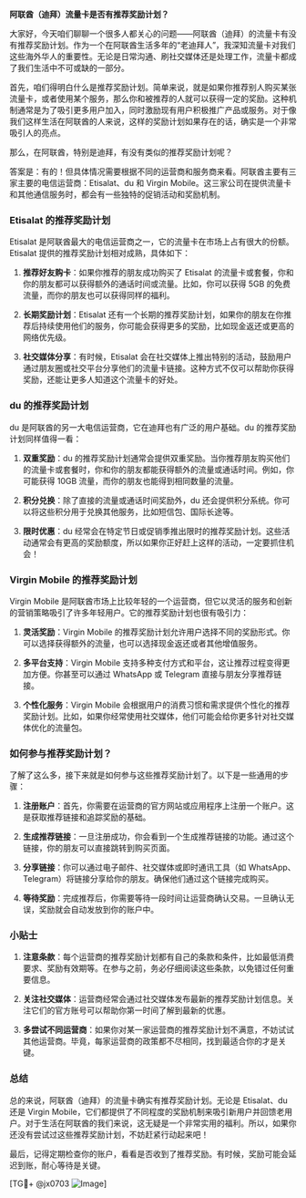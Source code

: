 **阿联酋（迪拜）流量卡是否有推荐奖励计划？**

大家好，今天咱们聊聊一个很多人都关心的问题——阿联酋（迪拜）的流量卡有没有推荐奖励计划。作为一个在阿联酋生活多年的“老迪拜人”，我深知流量卡对我们这些海外华人的重要性。无论是日常沟通、刷社交媒体还是处理工作，流量卡都成了我们生活中不可或缺的一部分。

首先，咱们得明白什么是推荐奖励计划。简单来说，就是如果你推荐别人购买某张流量卡，或者使用某个服务，那么你和被推荐的人就可以获得一定的奖励。这种机制通常是为了吸引更多用户加入，同时激励现有用户积极推广产品或服务。对于像我们这样生活在阿联酋的人来说，这样的奖励计划如果存在的话，确实是一个非常吸引人的亮点。

那么，在阿联酋，特别是迪拜，有没有类似的推荐奖励计划呢？

答案是：有的！但具体情况需要根据不同的运营商和服务商来看。阿联酋主要有三家主要的电信运营商：Etisalat、du 和 Virgin Mobile。这三家公司在提供流量卡和其他通信服务时，都会有一些独特的促销活动和奖励机制。

### Etisalat 的推荐奖励计划

Etisalat 是阿联酋最大的电信运营商之一，它的流量卡在市场上占有很大的份额。Etisalat 提供的推荐奖励计划相对成熟，具体如下：

1. **推荐好友购卡**：如果你推荐的朋友成功购买了 Etisalat 的流量卡或套餐，你和你的朋友都可以获得额外的通话时间或流量。比如，你可以获得 5GB 的免费流量，而你的朋友也可以获得同样的福利。
   
2. **长期奖励计划**：Etisalat 还有一个长期的推荐奖励计划，如果你的朋友在你推荐后持续使用他们的服务，你可能会获得更多的奖励，比如现金返还或更高的网络优先级。

3. **社交媒体分享**：有时候，Etisalat 会在社交媒体上推出特别的活动，鼓励用户通过朋友圈或社交平台分享他们的流量卡链接。这种方式不仅可以帮助你获得奖励，还能让更多人知道这个流量卡的好处。

### du 的推荐奖励计划

du 是阿联酋的另一大电信运营商，它在迪拜也有广泛的用户基础。du 的推荐奖励计划同样值得一看：

1. **双重奖励**：du 的推荐奖励计划通常会提供双重奖励。当你推荐朋友购买他们的流量卡或套餐时，你和你的朋友都能获得额外的流量或通话时间。例如，你可能获得 10GB 流量，而你的朋友也能得到相同数量的流量。

2. **积分兑换**：除了直接的流量或通话时间奖励外，du 还会提供积分系统。你可以将这些积分用于兑换其他服务，比如短信包、国际长途等。

3. **限时优惠**：du 经常会在特定节日或促销季推出限时的推荐奖励计划。这些活动通常会有更高的奖励额度，所以如果你正好赶上这样的活动，一定要抓住机会！

### Virgin Mobile 的推荐奖励计划

Virgin Mobile 是阿联酋市场上比较年轻的一个运营商，但它以灵活的服务和创新的营销策略吸引了许多年轻用户。它的推荐奖励计划也很有吸引力：

1. **灵活奖励**：Virgin Mobile 的推荐奖励计划允许用户选择不同的奖励形式。你可以选择获得额外的流量，也可以选择现金返还或者其他增值服务。

2. **多平台支持**：Virgin Mobile 支持多种支付方式和平台，这让推荐过程变得更加方便。你甚至可以通过 WhatsApp 或 Telegram 直接与朋友分享推荐链接。

3. **个性化服务**：Virgin Mobile 会根据用户的消费习惯和需求提供个性化的推荐奖励计划。比如，如果你经常使用社交媒体，他们可能会给你更多针对社交媒体优化的流量包。

### 如何参与推荐奖励计划？

了解了这么多，接下来就是如何参与这些推荐奖励计划了。以下是一些通用的步骤：

1. **注册账户**：首先，你需要在运营商的官方网站或应用程序上注册一个账户。这是获取推荐链接和追踪奖励的基础。

2. **生成推荐链接**：一旦注册成功，你会看到一个生成推荐链接的功能。通过这个链接，你的朋友可以直接跳转到购买页面。

3. **分享链接**：你可以通过电子邮件、社交媒体或即时通讯工具（如 WhatsApp、Telegram）将链接分享给你的朋友。确保他们通过这个链接完成购买。

4. **等待奖励**：完成推荐后，你需要等待一段时间让运营商确认交易。一旦确认无误，奖励就会自动发放到你的账户中。

### 小贴士

1. **注意条款**：每个运营商的推荐奖励计划都有自己的条款和条件，比如最低消费要求、奖励有效期等。在参与之前，务必仔细阅读这些条款，以免错过任何重要信息。

2. **关注社交媒体**：运营商经常会通过社交媒体发布最新的推荐奖励计划信息。关注它们的官方账号可以帮助你第一时间了解到最新的优惠。

3. **多尝试不同运营商**：如果你对某一家运营商的推荐奖励计划不满意，不妨试试其他运营商。毕竟，每家运营商的政策都不尽相同，找到最适合你的才是关键。

### 总结

总的来说，阿联酋（迪拜）的流量卡确实有推荐奖励计划。无论是 Etisalat、du 还是 Virgin Mobile，它们都提供了不同程度的奖励机制来吸引新用户并回馈老用户。对于生活在阿联酋的我们来说，这无疑是一个非常实用的福利。所以，如果你还没有尝试过这些推荐奖励计划，不妨赶紧行动起来吧！

最后，记得定期检查你的账户，看看是否收到了推荐奖励。有时候，奖励可能会延迟到账，耐心等待是关键。

[TG💪+ @jx0703 ![Image](https://github.com/user-attachments/assets/dbca1d08-cadb-493c-b0ec-ad6f7a83f270)]